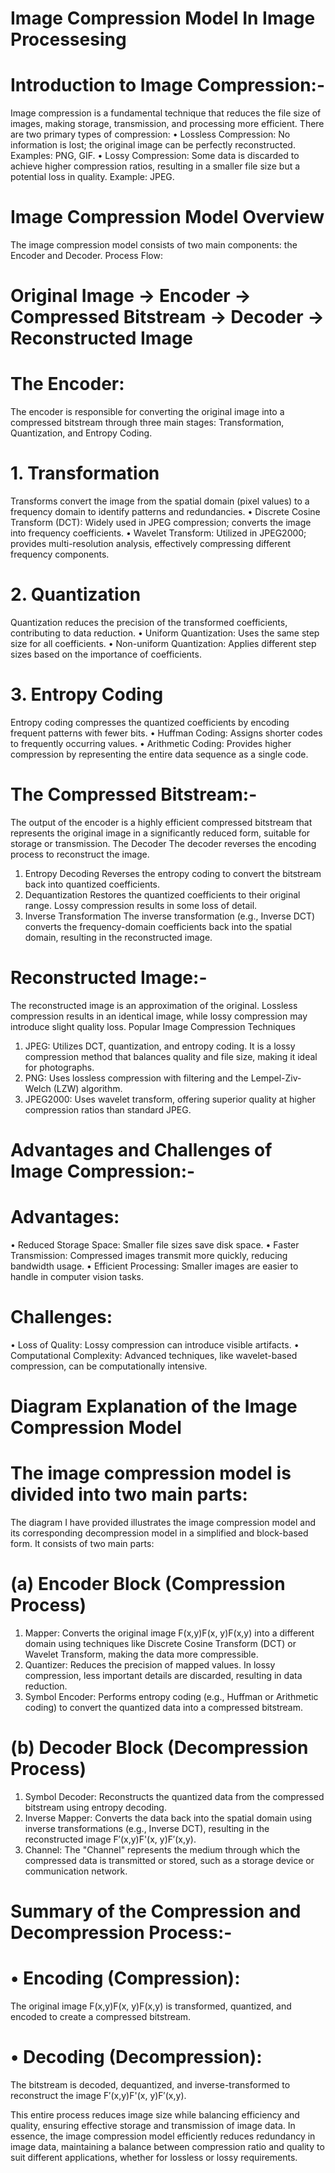 # Image Compression Model In Image Processesing

# Introduction to Image Compression:-
Image compression is a fundamental technique that reduces the file size of images, making storage, transmission, and processing more efficient. There are two primary types of compression:
•	Lossless Compression: No information is lost; the original image can be perfectly reconstructed. Examples: PNG, GIF.
•	Lossy Compression: Some data is discarded to achieve higher compression ratios, resulting in a smaller file size but a potential loss in quality. Example: JPEG.

# Image Compression Model Overview
The image compression model consists of two main components: the Encoder and Decoder. Process Flow:

# Original Image → Encoder → Compressed Bitstream → Decoder → Reconstructed Image

# The Encoder:
The encoder is responsible for converting the original image into a compressed bitstream through three main stages: Transformation, Quantization, and Entropy Coding.
# 1. Transformation
Transforms convert the image from the spatial domain (pixel values) to a frequency domain to identify patterns and redundancies.
•	Discrete Cosine Transform (DCT): Widely used in JPEG compression; converts the image into frequency coefficients.
•	Wavelet Transform: Utilized in JPEG2000; provides multi-resolution analysis, effectively compressing different frequency components.

# 2. Quantization
Quantization reduces the precision of the transformed coefficients, contributing to data reduction.
•	Uniform Quantization: Uses the same step size for all coefficients.
•	Non-uniform Quantization: Applies different step sizes based on the importance of coefficients.

# 3. Entropy Coding
Entropy coding compresses the quantized coefficients by encoding frequent patterns with fewer bits.
•	Huffman Coding: Assigns shorter codes to frequently occurring values.
•	Arithmetic Coding: Provides higher compression by representing the entire data sequence as a single code.

# The Compressed Bitstream:-
The output of the encoder is a highly efficient compressed bitstream that represents the original image in a significantly reduced form, suitable for storage or transmission.
The Decoder
The decoder reverses the encoding process to reconstruct the image.
1. Entropy Decoding
Reverses the entropy coding to convert the bitstream back into quantized coefficients.
2. Dequantization
Restores the quantized coefficients to their original range. Lossy compression results in some loss of detail.
3. Inverse Transformation
The inverse transformation (e.g., Inverse DCT) converts the frequency-domain coefficients back into the spatial domain, resulting in the reconstructed image.

# Reconstructed Image:-
The reconstructed image is an approximation of the original. Lossless compression results in an identical image, while lossy compression may introduce slight quality loss.
Popular Image Compression Techniques
1.	JPEG: Utilizes DCT, quantization, and entropy coding. It is a lossy compression method that balances quality and file size, making it ideal for photographs.
2.	PNG: Uses lossless compression with filtering and the Lempel-Ziv-Welch (LZW) algorithm.
3.	JPEG2000: Uses wavelet transform, offering superior quality at higher compression ratios than standard JPEG.
   
# Advantages and Challenges of Image Compression:-

# Advantages:
•	Reduced Storage Space: Smaller file sizes save disk space.
•	Faster Transmission: Compressed images transmit more quickly, reducing bandwidth usage.
•	Efficient Processing: Smaller images are easier to handle in computer vision tasks.

# Challenges:
•	Loss of Quality: Lossy compression can introduce visible artifacts.
•	Computational Complexity: Advanced techniques, like wavelet-based compression, can be computationally intensive.


# Diagram Explanation of the Image Compression Model
# The image compression model is divided into two main parts:
 
The diagram I have provided illustrates the image compression model and its corresponding decompression model in a simplified and block-based form. It consists of two main parts:
# (a) Encoder Block (Compression Process)
1.	Mapper: Converts the original image F(x,y)F(x, y)F(x,y) into a different domain using techniques like Discrete Cosine Transform (DCT) or Wavelet Transform, making the data more compressible.
3.	Quantizer: Reduces the precision of mapped values. In lossy compression, less important details are discarded, resulting in data reduction.
4.	Symbol Encoder: Performs entropy coding (e.g., Huffman or Arithmetic coding) to convert the quantized data into a compressed bitstream. 
# (b) Decoder Block (Decompression Process)
1.	Symbol Decoder: Reconstructs the quantized data from the compressed bitstream using entropy decoding.
2.	Inverse Mapper: Converts the data back into the spatial domain using inverse transformations (e.g., Inverse DCT), resulting in the reconstructed image F′(x,y)F'(x, y)F′(x,y).
3.  Channel: The "Channel" represents the medium through which the compressed data is transmitted or stored, such as a storage device or communication network.


# Summary of the Compression and Decompression Process:-

# •	Encoding (Compression): 
The original image F(x,y)F(x, y)F(x,y) is transformed, quantized, and encoded to create a compressed bitstream.
# •	Decoding (Decompression): 
The bitstream is decoded, dequantized, and inverse-transformed to reconstruct the image F′(x,y)F'(x, y)F′(x,y).

This entire process reduces image size while balancing efficiency and quality, ensuring effective storage and transmission of image data.
In essence, the image compression model efficiently reduces redundancy in image data, maintaining a balance between compression ratio and quality to suit different applications, whether for lossless or lossy requirements.

